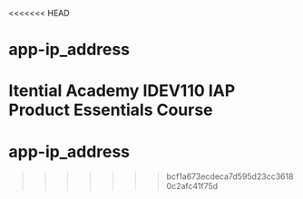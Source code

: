 <<<<<<< HEAD
# app-ip_address
Itential Academy IDEV110 IAP Product Essentials Course
=======
# app-ip_address
>>>>>>> bcf1a673ecdeca7d595d23cc36180c2afc41f75d
